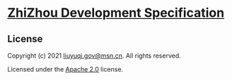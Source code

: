 # [ZhiZhou Development Specification](https://git.yoqi.me/zhizhou/ZhiZhouDevelopmentSpecification)





## License

Copyright (c) 2021 [liuyuqi.gov@msn.cn](mailto:liuyuqi.gov@msn.cn). All rights reserved.

Licensed under the [Apache 2.0](LICENSE.md) license.

